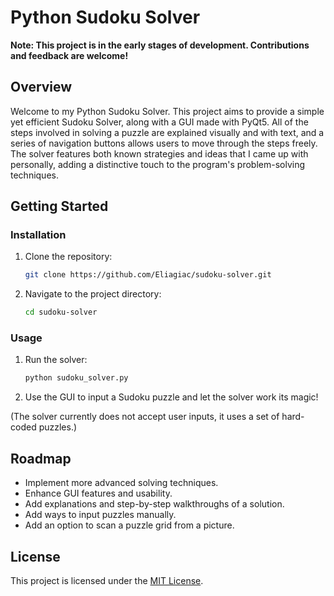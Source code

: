 # Python Sudoku Solver

**Note: This project is in the early stages of development. Contributions and feedback are welcome!**

## Overview

Welcome to my Python Sudoku Solver. This project aims to provide a simple yet efficient Sudoku Solver, along with a GUI made with PyQt5. 
All of the steps involved in solving a puzzle are explained visually and with text, and a series of navigation buttons allows users to move through the steps freely.
The solver features both known strategies and ideas that I came up with personally, adding a distinctive touch to the program's problem-solving techniques.

## Getting Started

### Installation

1. Clone the repository:

    ```bash
    git clone https://github.com/Eliagiac/sudoku-solver.git
    ```

2. Navigate to the project directory:

    ```bash
    cd sudoku-solver
    ```

### Usage

1. Run the solver:

    ```bash
    python sudoku_solver.py
    ```

2. Use the GUI to input a Sudoku puzzle and let the solver work its magic!

(The solver currently does not accept user inputs, it uses a set of hard-coded puzzles.)

## Roadmap

- Implement more advanced solving techniques.
- Enhance GUI features and usability.
- Add explanations and step-by-step walkthroughs of a solution.
- Add ways to input puzzles manually.
- Add an option to scan a puzzle grid from a picture.

## License

This project is licensed under the [MIT License](LICENSE).
